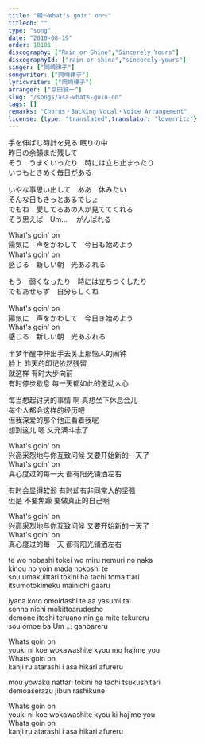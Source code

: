 ```yaml
---
title: "朝～What's goin' on～"
titlech: ""
type: "song"
date: "2010-08-19"
order: 10101
discography: ["Rain or Shine","Sincerely Yours"]
discographyId: ["rain-or-shine","sincerely-yours"]
singer: ["岡崎律子"]
songwriter: ["岡崎律子"]
lyricwriter: ["岡崎律子"]
arranger: ["京田誠一"]
slug: "/songs/asa-whats-goin-on"
tags: []
remarks: "Chorus・Backing Vocal・Voice Arrangement"
license: {type: "translated",translator: "loverritz"}
---
```


手を伸ばし時計を見る 眠りの中  
昨日の余韻まだ残して  
そう　うまくいったり　時には立ち止まったり  
いつもときめく毎日がある  
  
いやな事思い出して　ああ　休みたい  
そんな日もきっとあるでしょ  
でもね　愛してるあの人が見ててくれる  
そう思えば　Um…　 がんばれる  
  
What's goin' on  
陽気に　声をかわして　今日も始めよう  
What's goin' on　  
感じる　新しい朝　光あふれる  
  
もう　弱くなったり　時には立ちつくしたり  
でもあせらず　自分らしくね  
  
What's goin' on　  
陽気に　声をかわして　今日き始めよう  
What's goin' on  
感じる　新しい朝　光あふれる  
  

<!-- 翻译 -->

半梦半醒中伸出手去关上那恼人的闹钟   
脸上 昨天的印记依然残留   
就这样 有时大步向前   
有时停步歇息 每一天都如此的激动人心   
  
每当想起讨厌的事情 啊 真想坐下休息会儿   
每个人都会这样的经历吧   
但我深爱的那个他正看着我呢   
想到这儿 嗯 又充满斗志了   
  
What's goin' on   
兴高采烈地与你互致问候 又要开始新的一天了   
What's goin' on   
真心度过的每一天 都有阳光铺洒左右   
  
有时会显得软弱 有时却有非同常人的坚强   
但是 不要焦躁 要做真正的自己啊   
  
What's goin' on   
兴高采烈地与你互致问候 又要开始新的一天了   
What's goin' on   
真心度过的每一天 都有阳光铺洒左右

te wo nobashi tokei wo miru nemuri no naka  
kinou no yoin mada nokoshi te  
sou umakuittari tokini ha tachi toma ttari  
itsumotokimeku mainichi gaaru  
  
iyana koto omoidashi te aa yasumi tai  
sonna nichi mokittoarudesho  
demone itoshi teruano nin ga mite tekureru  
sou omoe ba Um ... ganbareru  
  
Whats goin on  
youki ni koe wokawashite kyou mo hajime you  
Whats goin on   
kanji ru atarashi i asa hikari afureru  
  
mou yowaku nattari tokini ha tachi tsukushitari  
demoaserazu jibun rashikune  
  
Whats goin on   
youki ni koe wokawashite kyou ki hajime you  
Whats goin on  
kanji ru atarashi i asa hikari afureru
